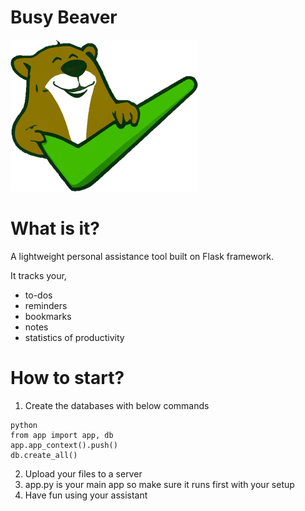 # Busy Beaver
![BusyBadger.png](static%2Fimg%2FBusyBadger.png)

# What is it?
A lightweight personal assistance tool built on Flask framework.

It tracks your,
 * to-dos
 * reminders
 * bookmarks
 * notes
 * statistics of productivity

# How to start?
1. Create the databases with below commands

```
python
from app import app, db
app.app_context().push() 
db.create_all() 
```
2. Upload your files to a server
3. app.py is your main app so make sure it runs first with your setup
4. Have fun using your assistant


